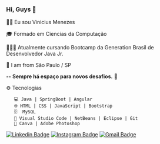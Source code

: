 ### Hi, Guys  👋




👦🏽     Eu sou Vinicius Menezes

🎓     Formado em Ciencias da Computação

👨🏻‍💻 Atualmente cursando Bootcamp da Generation Brasil
       de Desenvolvedor Java Jr.
       
  📍     I am from São Paulo / SP 

 **--**   **Sempre há espaço para novos desafios.** 🚀


⚙️ Tecnologias

       💻 Java | SpringBoot | Angular
       🌐 HTML | CSS | JavaScript | Bootstrap
       🗄  MySQL
       🔧 Visual Studio Code | NetBeans | Eclipse | Git
       🌅 Canva | Adobe Photoshop

[![Linkedin Badge](https://img.shields.io/badge/-LinkedIn-blue?style=flat-square&logo=Linkedin&logoColor=white&link=https://https://www.linkedin.com/in/viizeenho/)](https://https://www.linkedin.com/in/viizeenho/) 
[![Instagram Badge](https://img.shields.io/badge/-Instagram-violet?style=flat-square&logo=Instagram&logoColor=white&link=https://www.instagram.com/papodedev/)](https://www.instagram.com/papodedev/)
[![Gmail Badge](https://img.shields.io/badge/-viizeenho@gmail.com-6633cc?style=flat-square&logo=Gmail&logoColor=white&link=mailto:viizeenho@gmail.com)](mailto:viizeenho@gmail.com)


<!--
**viizeenho/viizeenho** is a ✨ _special_ ✨ repository because its `README.md` (this file) appears on your GitHub profile.

Here are some ideas to get you started:

- 🔭 I’m currently working on ...
- 🌱 I’m currently learning ...
- 👯 I’m looking to collaborate on ...
- 🤔 I’m looking for help with ...
- 💬 Ask me about ...
- 📫 How to reach me: ...
- 😄 Pronouns: ...
- ⚡ Fun fact: ...
-->
